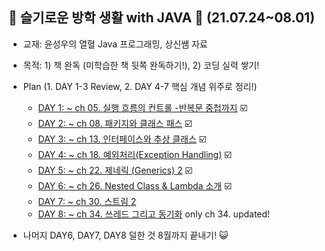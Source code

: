 ## 🐳 슬기로운 방학 생활 with JAVA 📆 (21.07.24~08.01) 

* 교재: 윤성우의 열혈 Java 프로그래밍, 상신쌤 자료
* 목적: 1) 책 완독 (미학습한 책 뒷쪽 완독하기!), 2) 코딩 실력 쌓기!
* Plan (1. DAY 1-3 Review, 2. DAY 4-7 핵심 개념 위주로 정리!)
  - [DAY 1: ~ ch 05. 실행 흐름의 컨트롤
    -반복문 중첩까지](https://github.com/Yejin-Carol/DailyPractice/blob/main/JavaReview/DAY1.md)  ☑️
  - [DAY 2: ~ ch 08. 패키지와 클래스 패스](https://github.com/Yejin-Carol/DailyPractice/blob/main/JavaReview/DAY2.md) ☑️
  - [DAY 3: ~ ch 13. 인터페이스와 추상 클래스](https://github.com/Yejin-Carol/DailyPractice/blob/main/JavaReview/DAY3.md) ☑️ 
  - [DAY 4: ~ ch 18. 예외처리(Exception Handling)](https://github.com/Yejin-Carol/DailyPractice/tree/main/JavaReview/DAY4.md) ☑️ 
  - [DAY 5: ~ ch 22. 제네릭 (Generics) 2](https://github.com/Yejin-Carol/DailyPractice/tree/main/JavaReview/DAY5.md) ☑️  
  - [DAY 6: ~ ch 26. Nested Class & Lambda 소개](https://github.com/Yejin-Carol/DailyPractice/blob/main/JavaReview/DAY6.md) ☑️
  - [DAY 7: ~ ch 30. 스트림 2](https://github.com/Yejin-Carol/DailyPractice/blob/main/JavaReview/DAY7.md)
  - [DAY 8: ~ ch 34. 쓰레드 그리고 동기화](https://github.com/Yejin-Carol/DailyPractice/blob/main/JavaReview/DAY8.md) only ch 34. updated!

* 나머지 DAY6, DAY7, DAY8 덜한 것 8월까지 끝내기! 😺 
